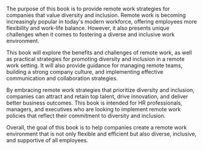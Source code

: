 
The purpose of this book is to provide remote work strategies for companies that value diversity and inclusion. Remote work is becoming increasingly popular in today's modern workforce, offering employees more flexibility and work-life balance. However, it also presents unique challenges when it comes to fostering a diverse and inclusive work environment.

This book will explore the benefits and challenges of remote work, as well as practical strategies for promoting diversity and inclusion in a remote work setting. It will also provide guidance for managing remote teams, building a strong company culture, and implementing effective communication and collaboration strategies.

By embracing remote work strategies that prioritize diversity and inclusion, companies can attract and retain top talent, drive innovation, and deliver better business outcomes. This book is intended for HR professionals, managers, and executives who are looking to implement remote work policies that reflect their commitment to diversity and inclusion.

Overall, the goal of this book is to help companies create a remote work environment that is not only flexible and efficient but also diverse, inclusive, and supportive of all employees.

